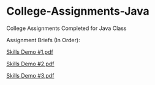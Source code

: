 # College-Assignments-Java
College Assignments Completed for Java Class

Assignment Briefs (In Order):

[Skills Demo #1.pdf](https://github.com/Ganainmtech/College-Assignments-Java/files/11210351/Skills.Demo.1.pdf)

[Skills Demo #2.pdf](https://github.com/Ganainmtech/College-Assignments-Java/files/11210354/Skills.Demo.2.pdf)

[Skills Demo #3.pdf](https://github.com/Ganainmtech/College-Assignments-Java/files/11252348/5N0541.-.Skills.Demo.3.pdf)
